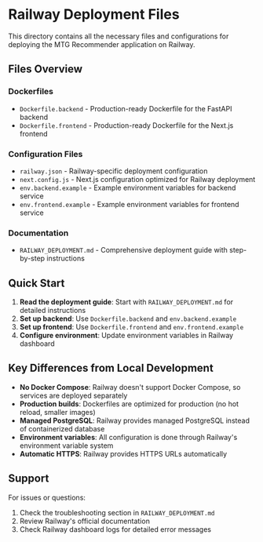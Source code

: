 # Railway Deployment Files

This directory contains all the necessary files and configurations for deploying the MTG Recommender application on Railway.

## Files Overview

### Dockerfiles
- `Dockerfile.backend` - Production-ready Dockerfile for the FastAPI backend
- `Dockerfile.frontend` - Production-ready Dockerfile for the Next.js frontend

### Configuration Files
- `railway.json` - Railway-specific deployment configuration
- `next.config.js` - Next.js configuration optimized for Railway deployment
- `env.backend.example` - Example environment variables for backend service
- `env.frontend.example` - Example environment variables for frontend service

### Documentation
- `RAILWAY_DEPLOYMENT.md` - Comprehensive deployment guide with step-by-step instructions

## Quick Start

1. **Read the deployment guide**: Start with `RAILWAY_DEPLOYMENT.md` for detailed instructions
2. **Set up backend**: Use `Dockerfile.backend` and `env.backend.example`
3. **Set up frontend**: Use `Dockerfile.frontend` and `env.frontend.example`
4. **Configure environment**: Update environment variables in Railway dashboard

## Key Differences from Local Development

- **No Docker Compose**: Railway doesn't support Docker Compose, so services are deployed separately
- **Production builds**: Dockerfiles are optimized for production (no hot reload, smaller images)
- **Managed PostgreSQL**: Railway provides managed PostgreSQL instead of containerized database
- **Environment variables**: All configuration is done through Railway's environment variable system
- **Automatic HTTPS**: Railway provides HTTPS URLs automatically

## Support

For issues or questions:
1. Check the troubleshooting section in `RAILWAY_DEPLOYMENT.md`
2. Review Railway's official documentation
3. Check Railway dashboard logs for detailed error messages
